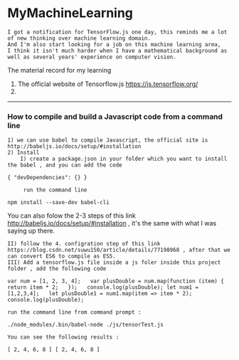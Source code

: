 # MyMachineLearning

    I got a notification for TensorFlow.js one day, this reminds me a lot of new thinking over machine learning domain. 
    And I'm also start looking for a job on this machine learning area, 
    I think it isn't much harder when I have a mathematical background as well as several years' experience on computer vision.

The material record for my learning 
1. The official website of Tensorflow.js https://js.tensorflow.org/ 
2. 


- - - 
###  How to compile and build a Javascript code from a command line

    1) we can use babel to compile Javascript, the official site is http://babeljs.io/docs/setup/#installation 
    2) Install 
        I) create a package.json in your folder which you want to install the babel , and you can add the code 
`{
           "devDependencies": {}
 }`
         
         run the command line 
`npm install --save-dev babel-cli`

   You can also folow the 2-3 steps of this link http://babeljs.io/docs/setup/#installation , it's the same with what I was saying up there.

    II) follow the 4. configration step of this link https://blog.csdn.net/suwu150/article/details/77198968 , after that we can convert ES6 to compile as ES5.
    III) Add a tensorflow.js file inside a js foler inside this project folder , add the following code 
`var num = [1, 2, 3, 4];  
var plusDouble = num.map(function (item) {  
  return item * 2;  
});  
console.log(plusDouble);
let num1 = [1,2,3,4];  
let plusDouble1 = num1.map(item => item * 2);  
console.log(plusDouble);`
    
    run the command line from command prompt :
`./node_modules/.bin/babel-node ./js/tensorTest.js`

    You can see the following results :
`[ 2, 4, 6, 8 ]
[ 2, 4, 6, 8 ]
`
